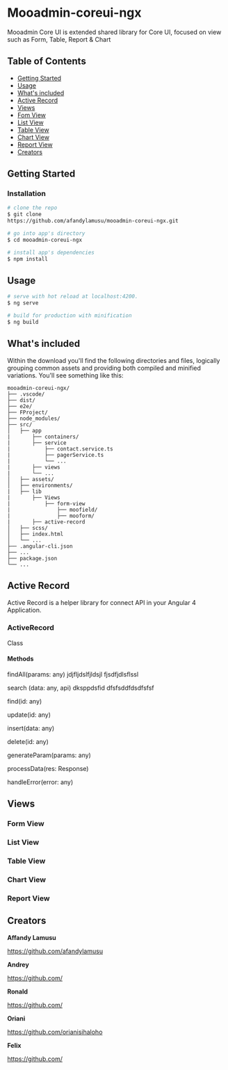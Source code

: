 # Mooadmin-coreui-ngx
Mooadmin Core UI is extended shared library for Core UI, focused on view such as Form, Table, Report & Chart

## Table of Contents
* [Getting Started](#getting-started)
* [Usage](#usage)
* [What's included](#whats-included)
* [Active Record](#active-record)
* [Views](#Views)
* [Fom View](#form-view)
* [List View](#list-view)
* [Table View](#table-view)
* [Chart View](#chart-view)
* [Report View](#report-view)
* [Creators](#creators)

## Getting Started
### Installation

``` bash
# clone the repo
$ git clone 
https://github.com/afandylamusu/mooadmin-coreui-ngx.git 

# go into app's directory
$ cd mooadmin-coreui-ngx

# install app's dependencies
$ npm install
```

## Usage

``` bash
# serve with hot reload at localhost:4200.
$ ng serve

# build for production with minification
$ ng build
```
## What's included
Within the download you'll find the following directories and files, logically grouping common assets and providing both compiled and minified variations. You'll see something like this:

```
mooadmin-coreui-ngx/
├── .vscode/
├── dist/
├── e2e/
├── FProject/
├── node_modules/
├── src/
│   ├── app
|       ├── containers/
|       ├── service
|           ├── contact.service.ts
|           ├── pagerService.ts
|           └── ...
|       ├── views
|       └── ...
│   ├── assets/
│   ├── environments/
|   ├── lib
|       ├── Views
|           ├── form-view
|               ├── moofield/
|               ├── mooform/
|       ├── active-record   
│   ├── scss/
│   ├── index.html
│   └── ...
├── .angular-cli.json
├── ...
├── package.json
└── ...
```
## Active Record

Active Record is a helper library for connect API in your Angular 4 Application.

### ActiveRecord
 Class
 #### Methods

  findAll(params: any)                      jdjfljdslfjldsjl
                                            fjsdfjdlsflssl

  search (data: any, api)                   dksppdsfid
                                            dfsfsddfdsdfsfsf

  find(id: any)

  update(id: any)

  insert(data: any)

  delete(id: any)

  generateParam(params: any)

  processData(res: Response)

  handleError(error: any)



## Views
 ### Form View
 ### List View
 ### Table View
 ### Chart View
 ### Report View


## Creators
**Affandy Lamusu**

<https://github.com/afandylamusu>

**Andrey**

<https://github.com/>


**Ronald**

<https://github.com/>


**Oriani**

<https://github.com/orianisihaloho>

**Felix**

<https://github.com/>




